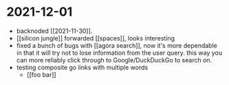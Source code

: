 # 2021-12-01

- backnoded [[2021-11-30]].
- [[silicon jungle]] forwarded [[spaces]], looks interesting
- fixed a bunch of bugs with [[agora search]], now it's more dependable in that it will try not to lose information from the user query. this way you can more reliably click through to Google/DuckDuckGo to search on.
- testing composite go links with multiple words
  - [[foo bar]]